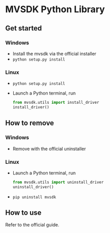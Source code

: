 # MVSDK Python Library

## Get started

### Windows

- Install the mvsdk via the official installer
- `python setup.py install`

### Linux

- `python setup.py install`
- Launch a Python terminal, run

    ```python
    from mvsdk.utils import install_driver
    install_driver()
    ```

## How to remove

### Windows

- Remove with the official uninstaller

### Linux

- Launch a Python terminal, run

    ```python
    from mvsdk.utils import uninstall_driver
    uninstall_driver()
    ```

- `pip uninstall mvsdk`

## How to use

Refer to the official guide.
